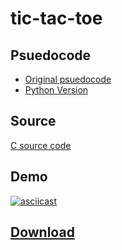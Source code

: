 # tic-tac-toe

## Psuedocode
- [Original psuedocode](/psuedocode.txt)
- [Python Version](/ttt.py)

## Source
[C source code](/ttt.c)

## Demo
[![asciicast](https://asciinema.org/a/twcvIrNf43QOAhqbQg2HuiEQL.svg)](https://asciinema.org/a/twcvIrNf43QOAhqbQg2HuiEQL)

## [Download](https://github.com/maxfire2008/tic-tac-toe/releases/latest)
